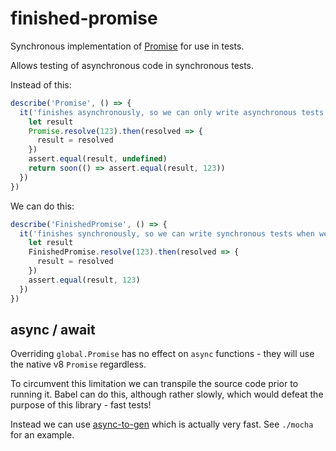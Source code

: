 # finished-promise

Synchronous implementation of [Promise](https://promisesaplus.com/) for use in tests.

Allows testing of asynchronous code in synchronous tests.

Instead of this:

```js
describe('Promise', () => {
  it('finishes asynchronously, so we can only write asynchronous tests for code that uses Promise', () => {
    let result
    Promise.resolve(123).then(resolved => {
      result = resolved
    })
    assert.equal(result, undefined)
    return soon(() => assert.equal(result, 123))
  })
})
```

We can do this:

```js
describe('FinishedPromise', () => {
  it('finishes synchronously, so we can write synchronous tests when we use it in place of Promise', () => {
    let result
    FinishedPromise.resolve(123).then(resolved => {
      result = resolved
    })
    assert.equal(result, 123)
  })
})
```

## async / await

Overriding `global.Promise` has no effect on `async` functions - they will use
the native v8 `Promise` regardless.

To circumvent this limitation we can transpile the source code prior to running
it. Babel can do this, although rather slowly, which would defeat the purpose
of this library - fast tests!

Instead we can use [async-to-gen](https://github.com/leebyron/async-to-gen) which
is actually very fast. See `./mocha` for an example.
